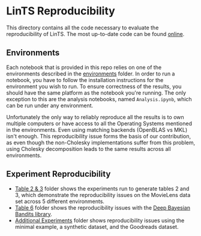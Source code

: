 # LinTS Reproducibility
This directory contains all the code necessary to evaluate the reproducibility of LinTS. The most up-to-date code can be found [online](https://github.com/fidelity/mabwiser/tree/master/examples/lints_reproducibility).

## Environments
Each notebook that is provided in this repo relies on one of the environments described in the [environments](environments) folder.
In order to run a notebook, you have to follow the installation instructions for the environment you wish to run.
To ensure correctness of the results, you should have the same platform as the notebook you're running.
The only exception to this are the analysis notebooks, named `Analysis.ipynb`, which can be run under any environment.

Unfortunately the only way to reliably reproduce all the results is to own multiple computers or have access to all the Operating Systems mentioned in the environments.
Even using matching backends (OpenBLAS vs MKL) isn't enough.
This reproducibility issue forms the basis of our contribution, as even though the non-Cholesky implementations suffer from this problem, using Cholesky decomposition leads to the same results across all environments.

## Experiment Reproducibility
- [Table 2 & 3](table_2_3) folder shows the experiments run to generate tables 2 and 3, which demonstrate the reproducibility issues on the MovieLens data set across 5 different environments.
- [Table 6](table_6) folder shows the reproducibility issues with the [Deep Bayesian Bandits library](https://github.com/tensorflow/models/tree/archive/research/deep_contextual_bandits).
- [Additional Experiments](additional_experiments) folder shows reproducibility issues using the minimal example, a synthetic dataset, and the Goodreads dataset.
